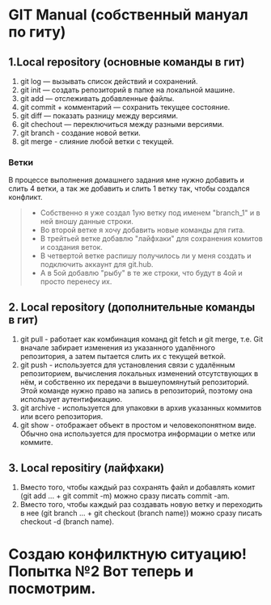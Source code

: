# GIT Manual (собственный мануал по гиту)
##  1.Local repository (основные команды в гит)
1. git log — вызывать список действий и сохранений.
2. git init — создать репозиторий в папке на локальной машине.
3. git add — отслеживать добавленные файлы.
4. git commit + комментарий — сохранить текущее состояние.
5. git diff — показать разницу между версиями.
6. git chechout — переключиться между разными версиями.
7. git branch - создание новой ветки.
8. git merge - слияние любой ветки с текущей.
### Ветки
В процессе выполнения домашнего задания мне нужно добавить и слить 4 ветки, а так же добавить и слить 1 ветку так, чтобы создался конфликт.
> * Собственно я уже создал 1ую ветку под именем "branch_1" и в ней вношу данные строки.
> * Во второй ветке я хочу добавить новые команды для гита.
> * В трейтьей ветке добавлю "лайфхаки" для сохранения комитов и создания веток.
> * В четвертой ветке распишу получилось ли у меня создать и подключить аккаунт для git.hub.
> * А в 5ой добавлю "рыбу" в те же строки, что будут в 4ой и просто перенесу их.

## 2. Local repository (дополнительные команды в гит)
1. git pull - работает как комбинация команд git fetch и git merge, т.е. Git вначале забирает изменения из указанного удалённого репозитория, а затем пытается слить их с текущей веткой.
2. git push - используется для установления связи с удалённым репозиторием, вычисления локальных изменений отсутствующих в нём, и собственно их передачи в вышеупомянутый репозиторий. Этой команде нужно право на запись в репозиторий, поэтому она использует аутентификацию.
3. git archive - используется для упаковки в архив указанных коммитов или всего репозитория.
4. git show - отображает объект в простом и человекопонятном виде. Обычно она используется для просмотра информации о метке или коммите.

## 3. Local repositiry (лайфхаки)
1. Вместо того, чтобы каждый раз сохранять файл и добавлять комит (git add ... + git commit -m) можно сразу писать commit -am.
2. Вместо того, чтобы каждый раз создавать новую ветку и переходить в нее (git branch ... + git checkout (branch name)) можно сразу писать checkout -d (branch name).



# Создаю конфилктную ситуацию! Попытка №2 Вот теперь и посмотрим.